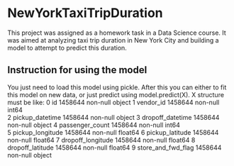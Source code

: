 # NewYorkTaxiTripDuration
This project was assigned as a homework task in a Data Science course. It was aimed at analyzing taxi trip duration in New York City and building a model to attempt to predict this duration.

## Instruction for using the model
You just need to load this model using pickle. After this you can either to fit this model on new data, or just predict using model.predict(X).
X structure must be like:
 0   id                  1458644 non-null  object 
 1   vendor_id           1458644 non-null  int64  
 2   pickup_datetime     1458644 non-null  object 
 3   dropoff_datetime    1458644 non-null  object 
 4   passenger_count     1458644 non-null  int64  
 5   pickup_longitude    1458644 non-null  float64
 6   pickup_latitude     1458644 non-null  float64
 7   dropoff_longitude   1458644 non-null  float64
 8   dropoff_latitude    1458644 non-null  float64
 9   store_and_fwd_flag  1458644 non-null  object 
